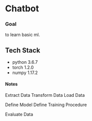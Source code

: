 # Chatbot

### Goal

to learn basic ml.

## Tech Stack

- python 3.6.7
- torch 1.2.0
- numpy 1.17.2

#### Notes

Extract Data
Transform Data
Load Data

Define Model
Define Training Procedure

Evaluate Data
